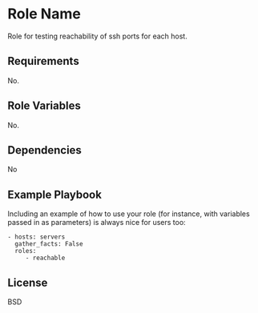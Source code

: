 Role Name
=========

Role for testing reachability of ssh ports for each host.

Requirements
------------

No.

Role Variables
--------------

No.

Dependencies
------------

No

Example Playbook
----------------

Including an example of how to use your role (for instance, with variables passed in as parameters) is always nice for users too:

    - hosts: servers
      gather_facts: False
      roles:
         - reachable

License
-------

BSD
